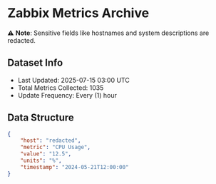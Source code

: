 # Zabbix Metrics Archive

⚠️ **Note**: Sensitive fields like hostnames and system descriptions are redacted.

## Dataset Info
- Last Updated: 2025-07-15 03:00 UTC
- Total Metrics Collected: 1035
- Update Frequency: Every (1) hour

## Data Structure
```json
{
    "host": "redacted",
    "metric": "CPU Usage",
    "value": "12.5",
    "units": "%",
    "timestamp": "2024-05-21T12:00:00"
}
```
